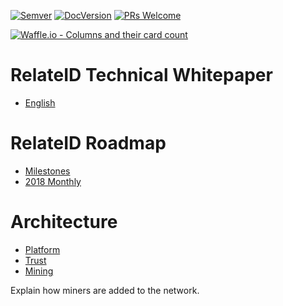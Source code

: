 [![Semver](http://img.shields.io/SemVer/2.0.0.png)](http://semver.org/spec/v2.0.0.html)
[![DocVersion](https://img.shields.io/badge/DocVersion-0.0.1-green.svg)](https://github.com/relateid/Documentation)
[![PRs Welcome](https://img.shields.io/badge/PRs-welcome-brightgreen.svg?style=flat-square)](http://makeapullrequest.com)

[![Waffle.io - Columns and their card count](https://badge.waffle.io/relateid/Documentation.svg?columns=all)](https://waffle.io/relateid/Documentation)
# RelateID Technical Whitepaper

* [English](RelateIDTechnicalWhitepaper.md)

# RelateID Roadmap

* [Milestones](Roadmap.md)
* [2018 Monthly](Roadmap-2018-Jan.md)

# Architecture

* [Platform](platform/README.md)
* [Trust](trust/README.md)
* [Mining](mining/README.md)

Explain how miners are added to the network.
